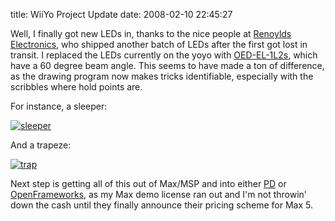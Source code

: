 title: WiiYo Project Update
date: 2008-02-10 22:45:27

Well, I finally got new LEDs in, thanks to the nice people at [Renoylds Electronics][1], who shipped another batch of LEDs after the first got lost in transit. I replaced the LEDs currently on the yoyo with [OED-EL-1L2s][2], which have a 60 degree beam angle. This seems to have made a ton of difference, as the drawing program now makes tricks identifiable, especially with the scribbles where hold points are.

For instance, a sleeper:

[![sleeper][3]][4]

And a trapeze:

[![trap][5]][6]

Next step is getting all of this out of Max/MSP and into either [PD][7] or [OpenFrameworks][8], as my Max demo license ran out and I'm not throwin' down the cash until they finally announce their pricing scheme for Max 5. 

   [1]: http://www.rentron.com
   [2]: http://www.rentron.com/remote_control/IRLED.htm#1L2
   [3]: http://farm3.static.flickr.com/2258/2256612367_255047d5cf_m.jpg
   [4]: http://www.flickr.com/photos/qdot76367/2256612367/ (sleeper by qdot76367, on Flickr)
   [5]: http://farm3.static.flickr.com/2285/2256612379_d2f6227706_m.jpg
   [6]: http://www.flickr.com/photos/qdot76367/2256612379/ (trap by qdot76367, on Flickr)
   [7]: http://puredata.info
   [8]: http://www.openframeworks.cc

